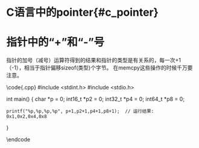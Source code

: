 C语言中的pointer{#c_pointer}
==========================


# 指针中的“+”和“-”号

指针的加号（减号）运算符得到的结果和指针的类型是有关系的，每一次+1（-1），相当于指针偏移sizeof(类型)个字节。
在memcpy这些操作的时候千万要注意。

\code{.cpp}
#include <stdint.h>
#include <stdio.h>

int main()
{
    char *p = 0;
    int16_t *p2 = 0;
    int32_t *p4 = 0;
    int64_t *p8 = 0;
    
    printf("%p,%p,%p,%p", p+1,p2+1,p4+1,p8+1);  // 运行结果: 0x1,0x2,0x4,0x8 
}

\endcode